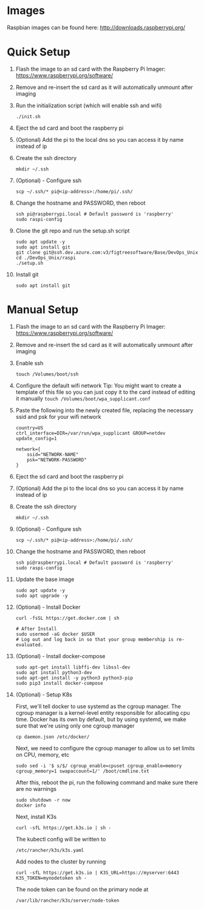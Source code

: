 # Images

Raspbian images can be found here: http://downloads.raspberrypi.org/

# Quick Setup

1. Flash the image to an sd card with the Raspberry Pi Imager: https://www.raspberrypi.org/software/
1. Remove and re-insert the sd card as it will automatically unmount after imaging
1. Run the initialization script (which will enable ssh and wifi)
   ```
   ./init.sh
   ```
1. Eject the sd card and boot the raspberry pi
1. (Optional) Add the pi to the local dns so you can access it by name instead of ip
1. Create the ssh directory

   ```
   mkdir ~/.ssh
   ```

1. (Optional) - Configure ssh

   ```
   scp ~/.ssh/* pi@<ip-address>:/home/pi/.ssh/
   ```

1. Change the hostname and PASSWORD, then reboot

   ```
   ssh pi@raspberrypi.local # Default password is 'raspberry'
   sudo raspi-config
   ```

1. Clone the git repo and run the setup.sh script

   ```
   sudo apt update -y
   sudo apt install git
   git clone git@ssh.dev.azure.com:v3/figtreesoftware/Base/DevOps_Unix
   cd ./DevOps_Unix/raspi
   ./setup.sh
   ```

1. Install git
   ```
   sudo apt install git
   ```

# Manual Setup

1. Flash the image to an sd card with the Raspberry Pi Imager: https://www.raspberrypi.org/software/
1. Remove and re-insert the sd card as it will automatically unmount after imaging
1. Enable ssh
   ```
   touch /Volumes/boot/ssh
   ```
1. Configure the default wifi network
   Tip: You might want to create a template of this file so you can just copy it to the card instead of editing it manually
   `touch /Volumes/boot/wpa_supplicant.conf`
1. Paste the following into the newly created file, replacing the necessary ssid and psk for your wifi network

   ```
   country=US
   ctrl_interface=DIR=/var/run/wpa_supplicant GROUP=netdev
   update_config=1

   network={
       ssid="NETWORK-NAME"
       psk="NETWORK-PASSWORD"
   }
   ```

1. Eject the sd card and boot the raspberry pi
1. (Optional) Add the pi to the local dns so you can access it by name instead of ip
1. Create the ssh directory

   ```
   mkdir ~/.ssh
   ```

1. (Optional) - Configure ssh

   ```
   scp ~/.ssh/* pi@<ip-address>:/home/pi/.ssh/
   ```

1. Change the hostname and PASSWORD, then reboot

   ```
   ssh pi@raspberrypi.local # Default password is 'raspberry'
   sudo raspi-config
   ```

1. Update the base image

   ```
   sudo apt update -y
   sudo apt upgrade -y
   ```

1. (Optional) - Install Docker

   ```
   curl -fsSL https://get.docker.com | sh

   # After Install
   sudo usermod -aG docker $USER
   # Log out and log back in so that your group membership is re-evaluated.
   ```

1. (Optional) - Install docker-compose

   ```
   sudo apt-get install libffi-dev libssl-dev
   sudo apt install python3-dev
   sudo apt-get install -y python3 python3-pip
   sudo pip3 install docker-compose
   ```

1. (Optional) - Setup K8s

   First, we'll tell docker to use systemd as the cgroup manager. The cgroup manager is a kernel-level entity responsible for allocating cpu time. Docker has its own by default, but by using systemd, we make sure that we're using only one cgroup manager

   ```
   cp daemon.json /etc/docker/
   ```

   Next, we need to configure the cgroup manager to allow us to set limits on CPU, memory, etc

   ```
   sudo sed -i '$ s/$/ cgroup_enable=cpuset cgroup_enable=memory cgroup_memory=1 swapaccount=1/' /boot/cmdline.txt
   ```

   After this, reboot the pi, run the following command and make sure there are no warnings

   ```
   sudo shutdown -r now
   docker info
   ```

   Next, install K3s

   ```
   curl -sfL https://get.k3s.io | sh -
   ```

   The kubectl config will be written to

   ```
   /etc/rancher/k3s/k3s.yaml
   ```

   Add nodes to the cluster by running

   ```
   curl -sfL https://get.k3s.io | K3S_URL=https://myserver:6443 K3S_TOKEN=mynodetoken sh -
   ```

   The node token can be found on the primary node at

   ```
   /var/lib/rancher/k3s/server/node-token
   ```
